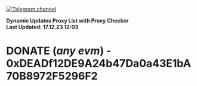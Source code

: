 [![Telegram channel](https://img.shields.io/endpoint?url=https://runkit.io/damiankrawczyk/telegram-badge/branches/master?url=https://t.me/n4z4v0d)](https://t.me/n4z4v0d) 

**Dynamic Updates Proxy List with Proxy Checker**  
**Last Updated: 17.12.23 12:03**

# DONATE (_any evm_) - 0xDEADf12DE9A24b47Da0a43E1bA70B8972F5296F2
